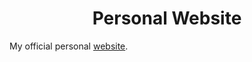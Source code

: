 <h1 align="center"> 
  Personal Website
</h1>

My official personal [website](http://www.amir-najafizadeh.ir).
